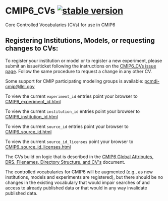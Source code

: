 # CMIP6_CVs [![stable version](https://img.shields.io/badge/Current%20version-6.2.58.14-brightgreen.svg)](https://github.com/WCRP-CMIP/CMIP6_CVs/releases/tag/6.2.58.14)

Core Controlled Vocabularies (CVs) for use in CMIP6

Registering Institutions, Models, or requesting changes to CVs:
----------------

To register your institution or model or to register a new experiment, please submit an issue/ticket following the instructions on the [CMIP6_CVs issue page](https://github.com/WCRP-CMIP/CMIP6_CVs/issues/new). Follow the same procedure to request a change in any other CV.

Some support for CMIP participating modeling groups is available: pcmdi-cmip@llnl.gov

To view the current `experiment_id` entries point your browser to [CMIP6_experiment_id.html](https://wcrp-cmip.github.io/CMIP6_CVs/docs/CMIP6_experiment_id.html)

To view the current `institution_id` entries point your browser to [CMIP6_institution_id.html](https://wcrp-cmip.github.io/CMIP6_CVs/docs/CMIP6_institution_id.html)

To view the current `source_id` entries point your browser to [CMIP6_source_id.html](https://wcrp-cmip.github.io/CMIP6_CVs/docs/CMIP6_source_id.html)

To view the current `source_id_licenses` point your browser to [CMIP6_source_id_licenses.html](https://wcrp-cmip.github.io/CMIP6_CVs/docs/CMIP6_source_id_licenses.html)

The CVs build on logic that is described in the [CMIP6 Global Attributes, DRS, Filenames, Directory Structure, and CV's](http://goo.gl/v1drZl) document.

The controlled vocabularies for CMIP6 will be augmented (e.g., as new institutions, models and experiments are registered), but there should be no changes in the existing vocabulary that would impair searches of and access to already published data or that would in any way invalidate published data.
